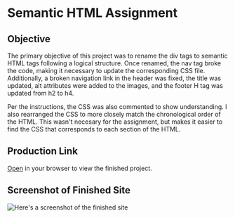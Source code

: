 # Semantic HTML Assignment

## Objective

The primary objective of this project was to rename the div tags to semantic HTML tags following a logical structure. Once renamed, the nav tag broke the code, making it necessary to update the corresponding CSS file. Additionally, a broken navigation link in the header was fixed, the title was updated, alt attributes were added to the images, and the footer H tag was updated from h2 to h4.

Per the instructions, the CSS was also commented to show understanding. I also rearranged the CSS to more closely match the chronological order of the HTML. This wasn't necesary for the assignment, but makes it easier to find the CSS that corresponds to each section of the HTML.

## Production Link

[Open](https://annamarlena.github.io/semantic-html/) in your browser to view the finished project.

## Screenshot of Finished Site

![Here's a screenshot of the finished site](assets/images/finished-site.png)

